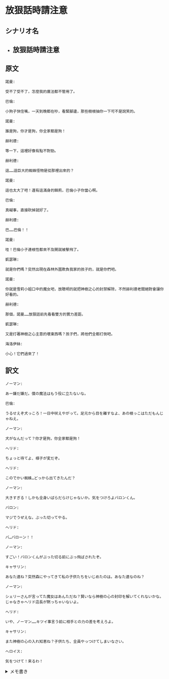 # 放狠話時請注意
## シナリオ名
 - 放狠話時請注意
   - 

## 原文
```
諾曼:

受不了受不了，怎麼我的廣法都不管用了。 
```

```
巴倫:

小狗子快住嘴，一天到晚都在吵，看緊腳邊，那些樹根抽你一下可不是說笑的。 
```

```
諾曼:

誰是狗，你才是狗，你全家都是狗！ 
```

```
赫利德:

等一下，這裡好像有點不對勁。 
```

```
赫利德:

這……這巨大的蜘蛛怪物是從那裡出來的？ 
```

```
諾曼:

這也太大了吧！還有這滿身的棘荊，巴倫小子你當心啊。
```

```
巴倫:

真礙事，直接砍掉就好了。 
```

```
赫利德:

巴……巴倫！！ 
```

```
諾曼:

哇！巴倫小子連根性都來不及開就被擊飛了。
```

```
凱瑟琳:

就是你們嗎？突然出現在森林外圍欺負我家的孩子的，就是你們吧。
```

```
諾曼:

你就是雪莉小姐口中的魔女吧，放聰明的就把神樹之心的封禁解除，不然赫利德老闆絕對會讓你好看的。 
```

```
赫利德:

那個，諾曼……放狠話前先看看雙方的實力差距。 
```

```
凱瑟琳:

又是打著神樹之心主意的壞東西嗎？孩子們，將他們全都打倒吧。 
```

```
海洛伊絲:

小心！它們過來了！ 
```

## 訳文
```
ノーマン:

あー嫌だ嫌だ。僕の魔法はもう役に立たないな。
```

```
巴倫:

うるせえぞ犬っころ！一日中吠えやがって。足元から目を離すなよ、あの根っこはただもんじゃねえ。
```

```
ノーマン:

犬がなんだって？你才是狗，你全家都是狗！
```

```
ヘリド:

ちょっと待てよ、様子が変だぞ。
```

```
ヘリド:

このでかい蜘蛛…どっから出てきたんだ？
```

```
ノーマン:

大きすぎる！しかも全身いばらだらけじゃないか。気をつけろよバロンくん。
```

```
バロン:

マジでうぜえな。ぶった切ってやる。
```

```
ヘリド:

バ…バローン！！
```

```
ノーマン:

すごい！バロンくんがぶった切る前にぶっ飛ばされたぞ。
```

```
キャサリン:

あなた達ね？突然森にやってきて私の子供たちをいじめたのは。あなた達なのね？
```

```
ノーマン:

シェリーさんが言ってた魔女はあんただね？賢いなら神樹の心の封印を解いてくれないかな。じゃなきゃヘリド店長が黙っちゃいないよ。 
```

```
ヘリド:

いや、ノーマン……キツイ事言う前に相手との力の差を考えろよ。
```

```
キャサリン:

また神樹の心の入れ知恵ね？子供たち、全員やっつけてしまいなさい。
```

```
へロイス:

気をつけて！来るわ！ 
```

<details><summary>メモ書き</summary>
足りない頭では你才是狗，你全家都是狗！を訳すのができませんでした
https://pttpedia.fandom.com/zh/wiki/%E4%BD%A0%E6%89%8DXXX%EF%BC%8C%E4%BD%A0%E5%85%A8%E5%AE%B6%E9%83%BDXXX
</details>